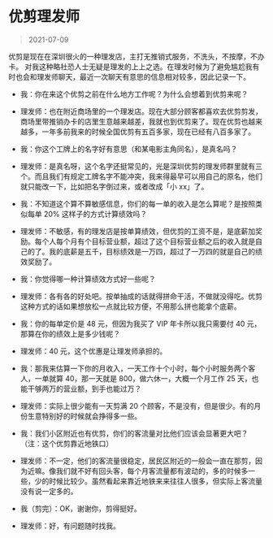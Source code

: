 # 优剪理发师

> 2021-07-09

优剪是现在在深圳很火的一种理发店，主打无推销式服务，不洗头，不按摩，不办卡。
对我这种略社恐人士无疑是理发的上上之选。在理发时候为了避免尴尬我有时也会和理发师聊天，最近一次聊天有意思的信息相对较多，因此记录一下。

- 我：你在来这个优剪之前在什么地方工作呢？为什么会想着到优剪来呢？
- 理发师：也在附近商场里的一个理发店。现在大部分顾客都喜欢去优剪剪发，商场里带推销办卡的店里生意越来越差，我就也到优剪来了。现在优剪也越来越多，一年多前我来的时候全国优剪有五百多家，现在已经有八百多家了。


- 我：你这个工牌上的名字好有意思（和某电影主角同名），是真名吗？
- 理发师：是真名呀，这个名字还挺常见的，光是深圳优剪的理发师群里就有三个。而且我们有规定工牌名字不能冲突，我来得最早可以用自己的原名，他们就只能改一下，比如把名字倒过来，或者改成「小 xx」了。


- 我：不知道这个算不算敏感信息，你们的每一单的收入是怎么算呢？是按照类似每单 20% 这样子的方式计算绩效吗？
- 理发师：不敏感，有的理发店是按单算绩效，但优剪的工资不是，是底薪加奖励。每个人每个月有个目标营业额，超过了这个目标营业额之后的收入就是自己的了。我的底薪是五千，目标绩效是一万四，超过了一万四的就是自己的绩效奖励了。


- 我：你觉得哪一种计算绩效方式好一些呢？
- 理发师：各有各的好处吧。按单抽成的话就得拼命干活，不做就没得吃。优剪这种方式的话如果想放松一点就比较方便，不用那么拼也能拿个底薪。


- 我：你的每单定价是 48 元，但因为我买了 VIP 年卡所以我只需要付 40 元，那算在你的绩效上是多少钱呢？
- 理发师：40 元，这个优惠是让理发师承担的。


- 我：那我来估算一下你的月收入，一天工作十个小时，每个小时服务两个客人，一单就算 40，那一天就是 800，做六休一，大概一个月工作 25 天，也能干够两万的营业额，到手也能过万？
- 理发师：实际上很少能有一天剪满 20 个顾客，不是没有，但是很少。有的月份生意特别好的时候就会挣得多一些。


- 我：我们小区附近也有优剪，你们的客流量对比他们应该会显著更大吧？（注：这个优剪靠近地铁口）
- 理发师：不一定，他们的客流量很稳定，居民区附近的一般会一直在那剪，因为近嘛。像我们就不好有回头客，每个月客流量都有波动的，多的时候多一些，少的时候比较少。虽然看起来靠近地铁来来往往人很多，但实际上客流量没有说一定多的。


- 我（剪完）：OK，谢谢你，剪得挺好。
- 理发师：好，有问题随时找我。
